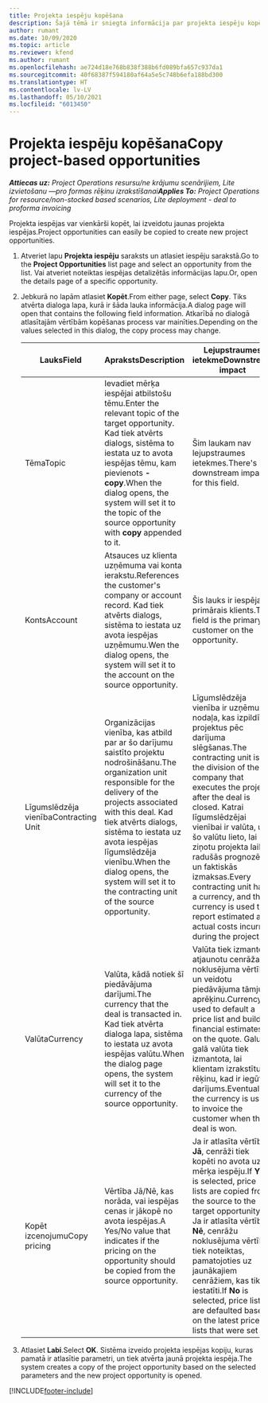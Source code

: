 ```yaml
---
title: Projekta iespēju kopēšana
description: Šajā tēmā ir sniegta informācija par projekta iespēju kopēšanu risinājumā Project Operations.
author: rumant
ms.date: 10/09/2020
ms.topic: article
ms.reviewer: kfend
ms.author: rumant
ms.openlocfilehash: ae724d18e768b838f388b6fd089bfa657c937da1
ms.sourcegitcommit: 40f68387f594180af64a5e5c748b6efa188bd300
ms.translationtype: HT
ms.contentlocale: lv-LV
ms.lasthandoff: 05/10/2021
ms.locfileid: "6013450"
---
```

# <a name="copy-project-based-opportunities"></a><span data-ttu-id="588de-103">Projekta iespēju kopēšana</span><span class="sxs-lookup"><span data-stu-id="588de-103">Copy project-based opportunities</span></span>

<span data-ttu-id="588de-104">_**Attiecas uz:** Project Operations resursu/ne krājumu scenārijiem, Lite izvietošanu —pro formas rēķinu izrakstīšanai_</span><span class="sxs-lookup"><span data-stu-id="588de-104">_**Applies To:** Project Operations for resource/non-stocked based scenarios, Lite deployment - deal to proforma invoicing_</span></span>


<span data-ttu-id="588de-105">Projekta iespējas var vienkārši kopēt, lai izveidotu jaunas projekta iespējas.</span><span class="sxs-lookup"><span data-stu-id="588de-105">Project opportunities can easily be copied to create new project opportunities.</span></span> 

1. <span data-ttu-id="588de-106">Atveriet lapu **Projekta iespēju** saraksts un atlasiet iespēju sarakstā.</span><span class="sxs-lookup"><span data-stu-id="588de-106">Go to the **Project Opportunities** list page and select an opportunity from the list.</span></span> <span data-ttu-id="588de-107">Vai atveriet noteiktas iespējas detalizētās informācijas lapu.</span><span class="sxs-lookup"><span data-stu-id="588de-107">Or, open the details page of a specific opportunity.</span></span> 
2. <span data-ttu-id="588de-108">Jebkurā no lapām atlasiet **Kopēt**.</span><span class="sxs-lookup"><span data-stu-id="588de-108">From either page, select **Copy**.</span></span> <span data-ttu-id="588de-109">Tiks atvērta dialoga lapa, kurā ir šāda lauka informācija.</span><span class="sxs-lookup"><span data-stu-id="588de-109">A dialog page will open that contains the following field information.</span></span> <span data-ttu-id="588de-110">Atkarībā no dialogā atlasītajām vērtībām kopēšanas process var mainīties.</span><span class="sxs-lookup"><span data-stu-id="588de-110">Depending on the values selected in this dialog, the copy process may change.</span></span>

    | <span data-ttu-id="588de-111">**Lauks**</span><span class="sxs-lookup"><span data-stu-id="588de-111">**Field**</span></span> | <span data-ttu-id="588de-112">**Apraksts**</span><span class="sxs-lookup"><span data-stu-id="588de-112">**Description**</span></span> | <span data-ttu-id="588de-113">**Lejupstraumes ietekme**</span><span class="sxs-lookup"><span data-stu-id="588de-113">**Downstream impact**</span></span> |
    | --- | --- | --- |
    | <span data-ttu-id="588de-114">Tēma</span><span class="sxs-lookup"><span data-stu-id="588de-114">Topic</span></span> | <span data-ttu-id="588de-115">Ievadiet mērķa iespējai atbilstošu tēmu.</span><span class="sxs-lookup"><span data-stu-id="588de-115">Enter the relevant topic of the target opportunity.</span></span> <span data-ttu-id="588de-116">Kad tiek atvērts dialogs, sistēma to iestata uz to avota iespējas tēmu, kam pievienots **-copy**.</span><span class="sxs-lookup"><span data-stu-id="588de-116">When the dialog opens, the system will set it to the topic of the source opportunity with **copy** appended to it.</span></span> | <span data-ttu-id="588de-117">Šim laukam nav lejupstraumes ietekmes.</span><span class="sxs-lookup"><span data-stu-id="588de-117">There's no downstream impact for this field.</span></span> |
    | <span data-ttu-id="588de-118">Konts</span><span class="sxs-lookup"><span data-stu-id="588de-118">Account</span></span> | <span data-ttu-id="588de-119">Atsauces uz klienta uzņēmuma vai konta ierakstu.</span><span class="sxs-lookup"><span data-stu-id="588de-119">References the customer's company or account record.</span></span> <span data-ttu-id="588de-120">Kad tiek atvērts dialogs, sistēma to iestata uz avota iespējas uzņēmumu.</span><span class="sxs-lookup"><span data-stu-id="588de-120">Wen the dialog opens, the system will set it to the account on the source opportunity.</span></span> | <span data-ttu-id="588de-121">Šis lauks ir iespējas primārais klients.</span><span class="sxs-lookup"><span data-stu-id="588de-121">This field is the primary customer on the opportunity.</span></span> |
    | <span data-ttu-id="588de-122">Līgumslēdzēja vienība</span><span class="sxs-lookup"><span data-stu-id="588de-122">Contracting Unit</span></span> | <span data-ttu-id="588de-123">Organizācijas vienība, kas atbild par ar šo darījumu saistīto projektu nodrošināšanu.</span><span class="sxs-lookup"><span data-stu-id="588de-123">The organization unit responsible for the delivery of the projects associated with this deal.</span></span> <span data-ttu-id="588de-124">Kad tiek atvērts dialogs, sistēma to iestata uz avota iespējas līgumslēdzēja vienību.</span><span class="sxs-lookup"><span data-stu-id="588de-124">When the dialog opens, the system will set it to the contracting unit of the source opportunity.</span></span> | <span data-ttu-id="588de-125">Līgumslēdzēja vienība ir uzņēmuma nodaļa, kas izpildīs projektus pēc darījuma slēgšanas.</span><span class="sxs-lookup"><span data-stu-id="588de-125">The contracting unit is the division of the company that executes the projects after the deal is closed.</span></span> <span data-ttu-id="588de-126">Katrai līgumslēdzējai vienībai ir valūta, un šo valūtu lieto, lai ziņotu projekta laikā radušās prognozētās un faktiskās izmaksas.</span><span class="sxs-lookup"><span data-stu-id="588de-126">Every contracting unit has a currency, and this currency is used to report estimated and actual costs incurred during the project.</span></span> |
    | <span data-ttu-id="588de-127">Valūta</span><span class="sxs-lookup"><span data-stu-id="588de-127">Currency</span></span> | <span data-ttu-id="588de-128">Valūta, kādā notiek šī piedāvājuma darījumi.</span><span class="sxs-lookup"><span data-stu-id="588de-128">The currency that the deal is transacted in.</span></span> <span data-ttu-id="588de-129">Kad tiek atvērta dialoga lapa, sistēma to iestata uz avota iespējas valūtu.</span><span class="sxs-lookup"><span data-stu-id="588de-129">When the dialog page opens, the system will set it to the currency of the source opportunity.</span></span> | <span data-ttu-id="588de-130">Valūta tiek izmantota atjaunotu cenrāža noklusējuma vērtības un veidotu piedāvājuma tāmju aprēķinu.</span><span class="sxs-lookup"><span data-stu-id="588de-130">Currency is used to default a price list and build financial estimates on the quote.</span></span> <span data-ttu-id="588de-131">Galu galā valūta tiek izmantota, lai klientam izrakstītu rēķinu, kad ir iegūts darījums.</span><span class="sxs-lookup"><span data-stu-id="588de-131">Eventually, the currency is used to invoice the customer when the deal is won.</span></span> |
    | <span data-ttu-id="588de-132">Kopēt izcenojumu</span><span class="sxs-lookup"><span data-stu-id="588de-132">Copy pricing</span></span> | <span data-ttu-id="588de-133">Vērtība Jā/Nē, kas norāda, vai iespējas cenas ir jākopē no avota iespējas.</span><span class="sxs-lookup"><span data-stu-id="588de-133">A Yes/No value that indicates if the pricing on the opportunity should be copied from the source opportunity.</span></span> | <span data-ttu-id="588de-134">Ja ir atlasīta vērtība **Jā**, cenrāži tiek kopēti no avota uz mērķa iespēju.</span><span class="sxs-lookup"><span data-stu-id="588de-134">If **Yes** is selected, price lists are copied from the source to the target opportunity.</span></span> <span data-ttu-id="588de-135">Ja ir atlasīta vērtība **Nē**, cenrāžu noklusējuma vērtības tiek noteiktas, pamatojoties uz jaunākajiem cenrāžiem, kas tika iestatīti.</span><span class="sxs-lookup"><span data-stu-id="588de-135">If **No** is selected, price lists are defaulted based on the latest price lists that were set up.</span></span> |

3. <span data-ttu-id="588de-136">Atlasiet **Labi**.</span><span class="sxs-lookup"><span data-stu-id="588de-136">Select **OK**.</span></span> <span data-ttu-id="588de-137">Sistēma izveido projekta iespējas kopiju, kuras pamatā ir atlasītie parametri, un tiek atvērta jaunā projekta iespēja.</span><span class="sxs-lookup"><span data-stu-id="588de-137">The system creates a copy of the project opportunity based on the selected parameters and the new project opportunity is opened.</span></span>


[!INCLUDE[footer-include](../includes/footer-banner.md)]
